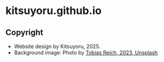 # kitsuyoru.github.io

## Copyright
- Website design by Kitsuyoru, 2025.
- Background image: Photo by [Tobias Reich, 2023, Unsplash](https://unsplash.com/photos/a-dirt-road-in-the-middle-of-a-grassy-field-9BKSdvsRSuA?utm_content=creditCopyText&utm_medium=referral&utm_source=unsplash)
